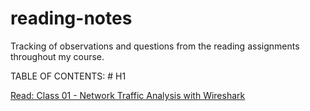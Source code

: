 # reading-notes
Tracking of observations and questions from the reading assignments throughout my course.

TABLE OF CONTENTS: # H1

[Read: Class 01 - Network Traffic Analysis with Wireshark](https://github.com/itzvenom/reading-notes/wiki/Read:-Class-01---Network-Traffic-Analysis-with-Wireshark)
